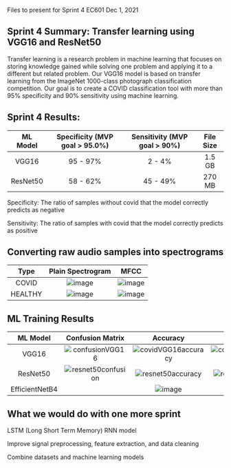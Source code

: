 Files to present for Sprint 4 EC601 Dec 1, 2021
## Sprint 4 Summary: Transfer learning using VGG16 and ResNet50
Transfer learning is a research problem in machine learning that focuses on storing knowledge gained while solving one problem and applying it to a different but related problem. Our VGG16 model is based on transfer learning from the ImageNet 1000-class photograph classification competition. Our goal is to create a COVID classification tool with more than 95% specificity and 90% sensitivity using machine learning.

## Sprint 4 Results:
ML Model   | Specificity  (MVP goal > 95.0%)   |  Sensitivity (MVP goal > 90%) | File Size
:---------------:|:-------------------------:|:-------------------------:|:---------------------:
VGG16 | 95 - 97% | 2 - 4% | 1.5 GB
ResNet50 | 58 - 62% | 45 - 49% | 270 MB

Specificity: The ratio of samples without covid that the model correctly predicts as negative

Sensitivity: The ratio of samples with covid that the model correctly predicts as positive


## Converting raw audio samples into spectrograms
Type    | Plain Spectrogram     |  MFCC |
:---------------:|:-------------------------:|:-------------------------:
COVID | ![image](https://user-images.githubusercontent.com/74585697/144285793-0fd55688-95ed-4703-aa18-e5364c369021.png)|![image](https://user-images.githubusercontent.com/74585697/144285865-28af373e-44d0-4126-b5a1-c3542ab32868.png)
HEALTHY | ![image](https://user-images.githubusercontent.com/74585697/144285938-829c52a3-ee88-48d9-aab1-ae1b255fff56.png)|![image](https://user-images.githubusercontent.com/74585697/144285986-352f57e0-a642-40cd-a2e1-420e88a296f6.png)


## ML Training Results
ML Model   | Confusion Matrix     |  Accuracy | Loss
:---------------:|:-------------------------:|:-------------------------:|:---------------------:
VGG16 | ![confusionVGG16](https://user-images.githubusercontent.com/74585697/144160213-22a3a5bc-d596-40c8-a6de-be4ab80080c9.png) | ![covidVGG16accuracy](https://user-images.githubusercontent.com/74585697/144160320-bf882314-a65f-40bb-8136-1b53ab534bf6.png) | ![covidVGG16loss](https://user-images.githubusercontent.com/74585697/144160601-25f3c118-2d12-4a1a-ba1f-0af5e1d3b97b.png)
ResNet50 | ![resnet50confusion](https://user-images.githubusercontent.com/74585697/144291921-73aafa17-d5a6-475f-99f2-0e298702b164.png) | ![resnet50accuracy](https://user-images.githubusercontent.com/74585697/144291744-be0cf01f-77e4-447d-905a-6a6f7329619c.png) | ![resnet50loss](https://user-images.githubusercontent.com/74585697/144291835-8be987a2-5b2a-4517-88e2-391f04171dda.png)
EfficientNetB4 | | ![image](https://user-images.githubusercontent.com/74585697/144899524-434d680b-0469-4800-8013-ea1efb369531.png) | ![image](https://user-images.githubusercontent.com/74585697/144899455-76e8a402-9475-46a4-95a1-9c70b66fb06e.png) 



## What we would do with one more sprint
LSTM (Long Short Term Memory) RNN model

Improve signal preprocessing, feature extraction, and data cleaning

Combine datasets and machine learning models

